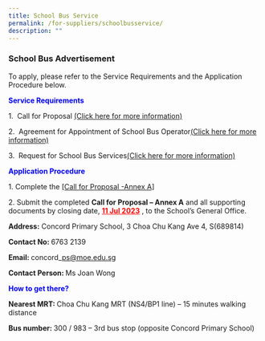 ```yaml
---
title: School Bus Service
permalink: /for-suppliers/schoolbusservice/
description: ""
---
```

<h3>School Bus Advertisement</h3>

To apply, please refer to the Service Requirements and the Application Procedure below.

<b style="color:blue">Service Requirements</b>

1.&nbsp;&nbsp;Call for Proposal <a href="/files/attachment%201%20call%20for%20proposals%20by%20concord%20ps%20(version%20june%202023).pdf" target="_blank" rel="noopener noreferrer">(Click here for more information)</a><br>

2.&nbsp;&nbsp;Agreement for Appointment of School Bus Operator<a href="/files/attachment%201%20call%20for%20proposals%20by%20concord%20ps%20(version%20june%202023).pdf" target="_blank" rel="noopener noreferrer">(Click here for more information)</a><br>

3.&nbsp;&nbsp;Request for School Bus Services<a href="/files/attachment%203%20request%20for%20school%20bus%20services%20(version%20june%202023).pdf" target="_blank" rel="noopener noreferrer">(Click here for more information)</a><br>

<b style="color:blue">Application Procedure</b>

1\. Complete the <a href="/files/application%20procedure_complete%20the%20call%20for%20proposal%20-%20annex%20a%20(version%20june%202023).pdf" target="_blank" rel="noopener noreferrer">[Call for Proposal -Annex A]</a><br>

2\. Submit the completed <b>Call for Proposal – Annex A</b> and all supporting documents by closing date, <b style="color:red"><u>11 Jul 2023</u></b> , to the School’s General Office.

<b>Address:</b> Concord Primary School, 3 Choa Chu Kang Ave 4, S(689814)

<b>Contact No: </b>6763 2139

<b>Email: </b>concord\_ps@moe.edu.sg

<b>Contact Person: </b>Ms Joan Wong

<b style="color:blue">How to get there?</b>

<b>Nearest MRT: </b>Choa Chu Kang MRT (NS4/BP1 line) – 15 minutes walking distance

<b>Bus number: </b>300 / 983 – 3rd bus stop (opposite Concord Primary School)